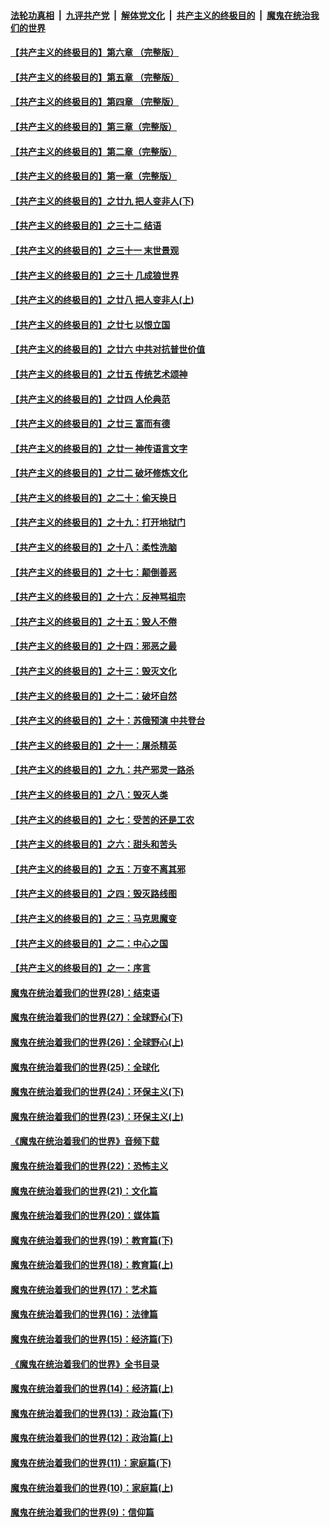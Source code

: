 ####  [法轮功真相](../../../../basic/blob/master/README.md?t=03310701) &nbsp;|&nbsp; [九评共产党](../../../../9ping.md/blob/master/README.md?t=03310701) &nbsp;|&nbsp; [解体党文化](../../../../jtdwh.md/blob/master/README.md?t=03310701)  &nbsp;|&nbsp; [共产主义的终极目的](../../../../gczydzjmd.md/blob/master/README.md?t=03310701) &nbsp;|&nbsp; [魔鬼在统治我们的世界](../../../../mgztzwmdsj.md/blob/master/README.md?t=03310701) 

#### [【共产主义的终极目的】第六章 （完整版）](../pages/nsc422/n11428913.md?t=03310701) 

#### [【共产主义的终极目的】第五章 （完整版）](../pages/nsc422/n11428912.md?t=03310701) 

#### [【共产主义的终极目的】第四章 （完整版）](../pages/nsc422/n11428907.md?t=03310701) 

#### [【共产主义的终极目的】第三章（完整版）](../pages/nsc422/n11428848.md?t=03310701) 

#### [【共产主义的终极目的】第二章（完整版）](../pages/nsc422/n11428831.md?t=03310701) 

#### [【共产主义的终极目的】第一章（完整版）](../pages/nsc422/n11417651.md?t=03310701) 

#### [【共产主义的终极目的】之廿九 把人变非人(下)](../pages/nsc422/n11344140.md?t=03310701) 

#### [【共产主义的终极目的】之三十二 结语](../pages/nsc422/n11360535.md?t=03310701) 

#### [【共产主义的终极目的】之三十一 末世景观](../pages/nsc422/n11351129.md?t=03310701) 

#### [【共产主义的终极目的】之三十 几成狼世界](../pages/nsc422/n11348280.md?t=03310701) 

#### [【共产主义的终极目的】之廿八 把人变非人(上)](../pages/nsc422/n11340492.md?t=03310701) 

#### [【共产主义的终极目的】之廿七 以恨立国](../pages/nsc422/n11336944.md?t=03310701) 

#### [【共产主义的终极目的】之廿六 中共对抗普世价值](../pages/nsc422/n11324785.md?t=03310701) 

#### [【共产主义的终极目的】之廿五 传统艺术颂神](../pages/nsc422/n11296396.md?t=03310701) 

#### [【共产主义的终极目的】之廿四 人伦典范](../pages/nsc422/n11296397.md?t=03310701) 

#### [【共产主义的终极目的】之廿三 富而有德](../pages/nsc422/n11283598.md?t=03310701) 

#### [【共产主义的终极目的】之廿一 神传语言文字](../pages/nsc422/n11263265.md?t=03310701) 

#### [【共产主义的终极目的】之廿二 破坏修炼文化](../pages/nsc422/n11245728.md?t=03310701) 

#### [【共产主义的终极目的】之二十：偷天换日](../pages/nsc422/n11238846.md?t=03310701) 

#### [【共产主义的终极目的】之十九：打开地狱门](../pages/nsc422/n11206376.md?t=03310701) 

#### [【共产主义的终极目的】之十八：柔性洗脑](../pages/nsc422/n11199994.md?t=03310701) 

#### [【共产主义的终极目的】之十七：颠倒善恶](../pages/nsc422/n11179782.md?t=03310701) 

#### [【共产主义的终极目的】之十六：反神骂祖宗](../pages/nsc422/n11166798.md?t=03310701) 

#### [【共产主义的终极目的】之十五：毁人不倦](../pages/nsc422/n11166792.md?t=03310701) 

#### [【共产主义的终极目的】之十四：邪恶之最](../pages/nsc422/n11150249.md?t=03310701) 

#### [【共产主义的终极目的】之十三：毁灭文化](../pages/nsc422/n11135227.md?t=03310701) 

#### [【共产主义的终极目的】之十二：破坏自然](../pages/nsc422/n11135214.md?t=03310701) 

#### [【共产主义的终极目的】之十：苏俄预演 中共登台](../pages/nsc422/n11118424.md?t=03310701) 

#### [【共产主义的终极目的】之十一：屠杀精英](../pages/nsc422/n11118442.md?t=03310701) 

#### [【共产主义的终极目的】之九：共产邪灵一路杀](../pages/nsc422/n11114139.md?t=03310701) 

#### [【共产主义的终极目的】之八：毁灭人类](../pages/nsc422/n11108503.md?t=03310701) 

#### [【共产主义的终极目的】之七：受苦的还是工农](../pages/nsc422/n11101809.md?t=03310701) 

#### [【共产主义的终极目的】之六：甜头和苦头](../pages/nsc422/n11096971.md?t=03310701) 

#### [【共产主义的终极目的】之五：万变不离其邪](../pages/nsc422/n11091285.md?t=03310701) 

#### [【共产主义的终极目的】之四：毁灭路线图](../pages/nsc422/n11086284.md?t=03310701) 

#### [【共产主义的终极目的】之三：马克思魔变](../pages/nsc422/n11061941.md?t=03310701) 

#### [【共产主义的终极目的】之二：中心之国](../pages/nsc422/n11047728.md?t=03310701) 

#### [【共产主义的终极目的】之一：序言](../pages/nsc422/n11086077.md?t=03310701) 

#### [魔鬼在统治着我们的世界(28)：结束语](../pages/nsc422/n10936246.md?t=03310701) 

#### [魔鬼在统治着我们的世界(27)：全球野心(下)](../pages/nsc422/n10928319.md?t=03310701) 

#### [魔鬼在统治着我们的世界(26)：全球野心(上)](../pages/nsc422/n10900318.md?t=03310701) 

#### [魔鬼在统治着我们的世界(25)：全球化](../pages/nsc422/n10788205.md?t=03310701) 

#### [魔鬼在统治着我们的世界(24)：环保主义(下)](../pages/nsc422/n10695307.md?t=03310701) 

#### [魔鬼在统治着我们的世界(23)：环保主义(上)](../pages/nsc422/n10688613.md?t=03310701) 

#### [《魔鬼在统治着我们的世界》音频下载](../pages/nsc422/n10635553.md?t=03310701) 

#### [魔鬼在统治着我们的世界(22)：恐怖主义](../pages/nsc422/n10614727.md?t=03310701) 

#### [魔鬼在统治着我们的世界(21)：文化篇](../pages/nsc422/n10597706.md?t=03310701) 

#### [魔鬼在统治着我们的世界(20)：媒体篇](../pages/nsc422/n10586579.md?t=03310701) 

#### [魔鬼在统治着我们的世界(19)：教育篇(下)](../pages/nsc422/n10564808.md?t=03310701) 

#### [魔鬼在统治着我们的世界(18)：教育篇(上)](../pages/nsc422/n10526970.md?t=03310701) 

#### [魔鬼在统治着我们的世界(17)：艺术篇](../pages/nsc422/n10499093.md?t=03310701) 

#### [魔鬼在统治着我们的世界(16)：法律篇](../pages/nsc422/n10485969.md?t=03310701) 

#### [魔鬼在统治着我们的世界(15)：经济篇(下)](../pages/nsc422/n10469975.md?t=03310701) 

#### [《魔鬼在统治着我们的世界》全书目录](../pages/nsc422/n10464261.md?t=03310701) 

#### [魔鬼在统治着我们的世界(14)：经济篇(上)](../pages/nsc422/n10457370.md?t=03310701) 

#### [魔鬼在统治着我们的世界(13)：政治篇(下)](../pages/nsc422/n10448270.md?t=03310701) 

#### [魔鬼在统治着我们的世界(12)：政治篇(上)](../pages/nsc422/n10444576.md?t=03310701) 

#### [魔鬼在统治着我们的世界(11)：家庭篇(下)](../pages/nsc422/n10440961.md?t=03310701) 

#### [魔鬼在统治着我们的世界(10)：家庭篇(上)](../pages/nsc422/n10435448.md?t=03310701) 

#### [魔鬼在统治着我们的世界(9)：信仰篇](../pages/nsc422/n10432159.md?t=03310701) 

